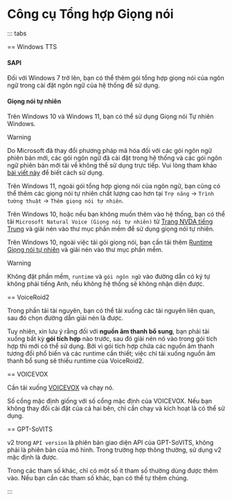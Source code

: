 # Công cụ Tổng hợp Giọng nói

::: tabs

== Windows TTS

#### SAPI

Đối với Windows 7 trở lên, bạn có thể thêm gói tổng hợp giọng nói của ngôn ngữ trong cài đặt ngôn ngữ của hệ thống để sử dụng.

#### Giọng nói tự nhiên

Trên Windows 10 và Windows 11, bạn có thể sử dụng Giọng nói Tự nhiên Windows.

>[!WARNING]
>Do Microsoft đã thay đổi phương pháp mã hóa đối với các gói ngôn ngữ phiên bản mới, các gói ngôn ngữ đã cài đặt trong hệ thống và các gói ngôn ngữ phiên bản mới tải về không thể sử dụng trực tiếp. Vui lòng tham khảo [bài viết này](https://www.patreon.com/posts/fixing-use-of-on-133196054) để biết cách sử dụng.

Trên Windows 11, ngoài gói tổng hợp giọng nói của ngôn ngữ, bạn cũng có thể thêm các giọng nói tự nhiên chất lượng cao hơn tại `Trợ năng` -> `Trình tường thuật` -> `Thêm giọng nói tự nhiên`.

Trên Windows 10, hoặc nếu bạn không muốn thêm vào hệ thống, bạn có thể tải `Microsoft Natural Voice (Giọng nói tự nhiên)` từ [Trang NVDA tiếng Trung](https://www.nvdacn.com/index.php/tts.html) và giải nén vào thư mục phần mềm để sử dụng giọng nói tự nhiên. 

Trên Windows 10, ngoài việc tải gói giọng nói, bạn cần tải thêm [Runtime Giọng nói tự nhiên](https://lunatranslator.org/Resource/microsoft.cognitiveservices.speech) và giải nén vào thư mục phần mềm. 

>[!WARNING]
>Không đặt phần mềm, `runtime` và `gói ngôn ngữ` vào đường dẫn có ký tự không phải tiếng Anh, nếu không hệ thống sẽ không nhận diện được.

== VoiceRoid2

Trong phần tải tài nguyên, bạn có thể tải xuống các tài nguyên liên quan, sau đó chọn đường dẫn giải nén là được.

Tuy nhiên, xin lưu ý rằng đối với **nguồn âm thanh bổ sung**, bạn phải tải xuống bất kỳ **gói tích hợp** nào trước, sau đó giải nén nó vào trong gói tích hợp thì mới có thể sử dụng. Bởi vì gói tích hợp chứa các nguồn âm thanh tương đối phổ biến và các runtime cần thiết; việc chỉ tải xuống nguồn âm thanh bổ sung sẽ thiếu runtime của VoiceRoid2.

== VOICEVOX

Cần tải xuống [VOICEVOX](https://github.com/VOICEVOX/voicevox/releases) và chạy nó.

Số cổng mặc định giống với số cổng mặc định của VOICEVOX. Nếu bạn không thay đổi cài đặt của cả hai bên, chỉ cần chạy và kích hoạt là có thể sử dụng.

== GPT-SoVITS

v2 trong `API version` là phiên bản giao diện API của GPT-SoVITS, không phải là phiên bản của mô hình. Trong trường hợp thông thường, sử dụng v2 mặc định là được.

Trong các tham số khác, chỉ có một số ít tham số thường dùng được thêm vào. Nếu bạn cần các tham số khác, bạn có thể tự thêm chúng.

:::